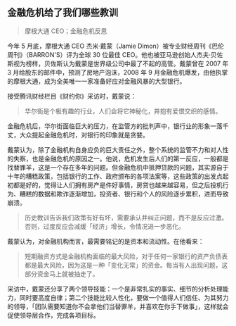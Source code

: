 ## 金融危机给了我们哪些教训

> 摩根大通 CEO；金融危机反思

今年 5 月底，摩根大通 CEO 杰米·戴蒙（Jamie Dimon）被专业财经周刊《巴伦周刊》（BARRON'S）评为全球 30 位最佳 CEO。他也被亚马逊创始人杰夫·贝佐斯视为榜样，贝佐斯认为戴蒙是世界级公司中最了不起的高管。戴蒙曾在 2007 年 3 月给股东的邮件中，预测了房地产泡沫，2008 年 9 月金融危机爆发，由他执掌的摩根大通，成为全美唯一一家准备好应对金融风暴的大型银行。

接受腾讯财经栏目《财约你》采访时，戴蒙说：

> 华尔街是个极有趣的行业，人们会将它神秘化，并抱有爱恨交织的感情。

金融危机后，华尔街面临巨大的压力，在监管方的批判声中，银行业的形象一落千丈，大众提起金融危机时，对银行的印象就是贪婪。

戴蒙认为，除了金融机构自身应负的巨大责任之外，整个系统的监管不力和对人性的失察，也是金融危机的原因之一。他说，危机发生后人们的第一反应，一般都是找替罪羊，这是一个存在多年的问题。但金融危机中抵押贷款的问题，其实源自于十年的糟糕政策，包括银行的工作、政府颁布的各项法案等，这些政策的出发点起初都是好的，觉得让人们拥有房产是件好事情，房贷也越来越容易，但之后投机行为、糟糕的数据和欺诈逐渐增加，投资者、银行和个人的风险逐步累积，进而导致崩溃。

> 历史教训告诉我们政策有好有坏，需要承认并纠正问题，而不是反应过激。否则，过度反应会减缓「经济」增长，令情况进一步恶化。

戴蒙认为，对金融机构而言，最需要铭记的是资本和流动性。在他看来：

> 短期融资方式是金融机构面临的最大风险，对于任何一家银行的资产负债表都是最大风险，因为这是一种「变化无常」的资金。每当有人出现问题，这部分资金马上就被抽走了。

采访中，戴蒙还分享了两个领导技能：一个是非常扎实的事实、细节的分析处理能力，同时要高度自律；第二个技能比较人性化，要做一个值得人们信任、为其努力的领导，「团队需要知道你不会拿他们当替罪羊，并喜欢在你手下做事」，这样就会促使领导层合作，完成各项目标。

